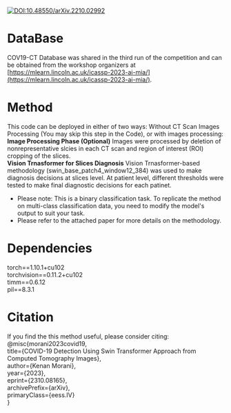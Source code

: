 [![DOI:10.48550/arXiv.2210.02992](http://img.shields.io/badge/DOI-10.48550/arXiv.2310.08165-B31B1B.svg)](https://doi.org/10.48550/arXiv.2310.08165)  

# DataBase
COV19-CT Database was shared in the third run of the competition and can be obtained from the workshop organizers at [https://mlearn.lincoln.ac.uk/icassp-2023-ai-mia/](https://mlearn.lincoln.ac.uk/icassp-2023-ai-mia/).

# Method
This code can be deployed in either of two ways:
Without CT Scan Images Processing (You may skip this step in the Code), or with images processing:
**Image Processing Phase (Optional)** Images were processed by deletion of nonrepresentative slcies in each CT scan and region of interest (ROI) cropping of the slices.  
**Vision Trnasformer for Slices Diagnosis** Vision Trnasformer-based methodology (swin_base_patch4_window12_384) was used to make diagnosis decisions at slices level. At patient level, different thresholds were tested to make final diagnostic decisions for each patinet.
* Please note: This is a binary classification task. To replicate the method on multi-class classification data, you need to modify the model's output to suit your task.  
* Please refer to the attached paper for more details on the methodology.

# Dependencies
torch==1.10.1+cu102  
torchvision==0.11.2+cu102  
timm==0.6.12  
pil==8.3.1   

# Citation
If you find the this method useful, please consider citing:  
@misc{morani2023covid19,  
      title={COVID-19 Detection Using Swin Transformer Approach from Computed Tomography Images},  
      author={Kenan Morani},  
      year={2023},  
      eprint={2310.08165},  
      archivePrefix={arXiv},  
      primaryClass={eess.IV}  
}
